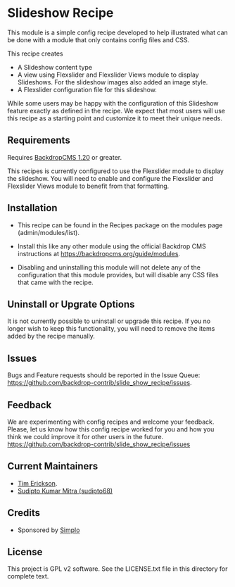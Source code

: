 Slideshow Recipe
======================

This module is a simple config recipe developed to help illustrated what can
be done with a module that only contains config files and CSS. 


This recipe creates

 - A Slideshow content type
 - A view using Flexslider and Flexslider Views module to display Slideshows. For the slideshow images also added an image style.
 - A Flexslider configuration file for this slideshow.

 While some users may be happy with the configuration of this Slideshow feature 
 exactly as defined in the recipe. We expect that most users will use 
 this recipe as a starting point and customize it to meet their unique needs. 


Requirements
------------

Requires [BackdropCMS 1.20](https://github.com/backdrop/backdrop/releases/tag/1.20.0) or greater.

This recipes is currently configured to use the Flexslider module 
to display the slideshow. You will need to enable and configure the Flexslider and Flexslider Views module to benefit from that formatting. 

Installation
------------

- This recipe can be found in the Recipes package on the modules 
  page (admin/modules/list).

- Install this like any other module using the official Backdrop CMS 
  instructions at https://backdropcms.org/guide/modules.

- Disabling and uninstalling this module will not delete any of the 
  configuration that this module provides, but will disable any CSS
  files that came with the recipe.

Uninstall or Upgrate Options
----------------------------

It is not currently possible to uninstall or upgrade this recipe.
If you no longer wish to keep this functionality, you will need 
to remove the items added by the recipe manually.


Issues
------

Bugs and Feature requests should be reported in the Issue Queue:
https://github.com/backdrop-contrib/slide_show_recipe/issues.

Feedback
--------

We are experimenting with config recipes and welcome your feedback. Please,
let us know how this config recipe worked for you and how you think we 
could improve it for other users in the future. 
https://github.com/backdrop-contrib/slide_show_recipe/issues

Current Maintainers
-------------------
- [Tim Erickson](https://github.com/stpaultim).
- [Sudipto Kumar Mitra (sudipto68)](https://github.com/sudipto68)

Credits
-------

- Sponsored by [Simplo](https://www.simplo.site)

License
-------

This project is GPL v2 software. 
See the LICENSE.txt file in this directory for complete text.

